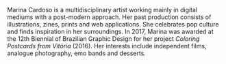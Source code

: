 Marina Cardoso is a multidisciplinary artist working mainly in digital mediums with a post-modern approach. Her past production consists of illustrations, zines, prints and web applications. She celebrates pop culture and finds inspiration in her surroundings. In 2017, Marina was awarded at the 12th Biennial of Brazilian Graphic Design for her project *Coloring Postcards from Vitória* (2016). Her interests include independent films, analogue photography, emo bands and desserts.